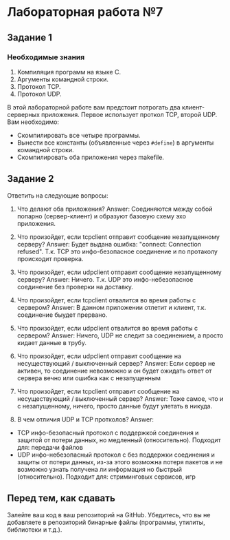 # Лабораторная работа №7

## Задание 1

### Необходимые знания

1. Компиляция программ на языке С.
2. Аргументы командной строки.
3. Протокол TCP.
4. Протокол UDP.

В этой лабораторной работе вам предстоит потрогать два клиент-серверных приложения. Первое использует проткол TCP, второй UDP. Вам необходимо:

* Скомпилировать все четыре программы.
* Вынести все константы (объявленные через `#define`) в аргументы командной строки.
* Скомпилировать оба приложения через makefile.

## Задание 2

Ответить на следующие вопросы:

1. Что делают оба приложения?
Answer: Соединяются между собой попарно (сервер-клиент) и образуют базовую схему эхо приложения.

2. Что произойдет, если tcpclient отправит сообщение незапущенному серверу?
Answer: Будет выдана ошибка: "connect: Connection refused". Т.к. TCP это инфо-безопасное соединение и по протаколу происходит проверка.

3. Что произойдет, если udpclient отправит сообщение незапущенному серверу?
Answer: Ничего. Т.к. UDP это инфо-небезопасное соединение без проверки на доставку.

4. Что произойдет, если tcpclient отвалится во время работы с сервером?
Answer: В данном приложении отлетит и клиент, т.к. соединение быудет прервано.

5. Что произойдет, если udpclient отвалится во время работы с сервером?
Answer: Ничего, UDP не следит за соединением, а просто кидает данные в трубу.

6. Что произойдет, если udpclient отправит сообщение на несуществующий / выключенный сервер?
Answer: Если сервер не активен, то соединение невозможно и он будет ожидать ответ от сервера вечно или ошибка как с незапущенным

7. Что произойдет, если tcpclient отправит сообщение на несуществующий / выключенный сервер?
Answer: Тоже самое, что и с незапущенному, ничего, просто данные будут улетать в никуда.

8. В чем отличия UDP и TCP протколов?
Answer:
* TCP инфо-безопасный протокол с поддержкой соединения и защитой от потери данных, но медленный (относительно). Подходит для: передачи файлов
* UDP инфо-небезопасный протокол с без поддержки соединения и защиты от потери данных, из-за этого возможна потеря пакетов и не возможно узнать получена ли информация но быстрый (относительно). Подходит для: стриминговых сервисов, игр

## Перед тем, как сдавать

Залейте ваш код в ваш репозиторий на GitHub. Убедитесь, что вы не добавляете в репозиторий бинарные файлы (программы, утилиты, библиотеки и т.д.).
